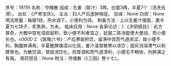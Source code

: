 序号：19791
名称：夺魄散
组成：生姜（取汁）3两，白面3两，半夏7个（汤洗去滑）。
出处：《产育宝庆》。
主治：妇人产后虚肿喘促。
加减：None
功效：None
用法用量：每服1钱，热水调下，小便利为效。
制备方法：上以生姜汁搜面，裹半夏为七饼子，炙焦熟，为未。
临床应用：None
各家论述：1.《济阴纲目》：此方甚奇，大概中宫有湿痰留积，致小便不利者宜之，犹服二陈汤能使大便润，而小便长也。_x000D_
2.《医略六书》：产后寒痰积饮，留滞中宫而气道闭涩，故小便不利，胸腹肿满焉。半夏醒脾燥湿以化痰，姜汁温胃散寒以涤饮；面灰消溶滞气以和脾胃也。为散饮调，使痰消饮化，则胃调和而气道清利，小便无不畅快，何肿满之有哉。
用药禁忌：None
附注：夺魂散（《三因》卷十七）。
